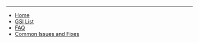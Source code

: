 
***
* [Home](https://github.com/phhusson/treble_experimentations/wiki)
* [GSI List](https://github.com/phhusson/treble_experimentations/wiki/Generic-System-Image-%28GSI%29-list)
* [FAQ](https://github.com/phhusson/treble_experimentations/wiki/Frequently-Asked-Questions-%28FAQ%29)
* [Common Issues and Fixes](https://github.com/phhusson/treble_experimentations/wiki/Common-Issues-and-fixes)